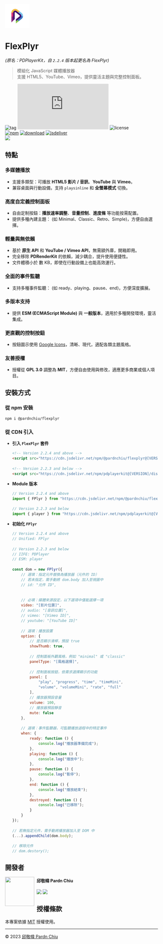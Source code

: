 <img src="./static/image/logo.png" width=80>

# FlexPlyr

*(原名：PDPlayerKit，自 `2.2.4` 版本起更名為 FlexPlyr)*

> 模組化 JavaScript 媒體播放器<br>
> 支援 HTML5、YouTube、Vimeo，提供靈活主題與完整控制面板。

![tag](https://img.shields.io/badge/tag-JavaScript%20Library-bb4444) 
![size](https://img.shields.io/github/size/pardnchiu/FlexPlyr/dist%2FFlexPlyr.js)
![license](https://img.shields.io/github/license/pardnchiu/FlexPlyr)<br>
[![npm](https://img.shields.io/npm/v/@pardnchiu/flexplyr)](https://www.npmjs.com/package/@pardnchiu/flexplyr)
[![download](https://img.shields.io/npm/dm/@pardnchiu/flexplyr)](https://www.npmjs.com/package/@pardnchiu/flexplyr)
[![jsdeliver](https://img.shields.io/jsdelivr/npm/hm/@pardnchiu/flexplyr)](https://www.jsdelivr.com/package/npm/@pardnchiu/flexplyr)<br>
[![](https://img.shields.io/badge/read-English%20Version-ffffff)](https://github.com/pardnchiu/FlexPlyr/blob/main/README.md)

## 特點

### 多媒體播放
- 支援多類型：可播放 **HTML5 影片 / 音訊**、**YouTube** 與 **Vimeo**。
- 兼容桌面與行動設備，支持 `playsinline` 和 **全螢幕模式** 切換。

### 高度自定義控制面板
- 自由定制按鈕：**播放速率調整**、**音量控制**、**進度條** 等功能按需配置。
- 提供多種內建主題： (如 Minimal、Classic、Retro、Simple)，方便自由選擇。

### 輕量與無依賴
- 基於 **原生 API** 和 **YouTube / Vimeo API**，無需額外庫，開箱即用。
- 完全移除 **PDRenderKit** 的依賴，減少耦合，提升使用便捷性。
- 文件體積小於 數 KB，即使在行動設備上也能高效運行。

### 全面的事件監聽
- 支持多種事件監聽： (如 ready、playing、pause、end)，方便深度擴展。

### 多版本支持
- 提供 **ESM (ECMAScript Module)** 與 **一般版本**，適用於多種開發環境，靈活集成。

### 更直觀的控制按鈕
- 按鈕圖示使用 [Google Icons](https://fonts.google.com/icons)，清晰、現代，適配各類主題風格。

### 友善授權
- 授權從 **GPL 3.0** 調整為 **MIT**，方便自由使用與修改，適應更多商業或個人項目。

## 安裝方式

### 從 npm 安裝
```bash
npm i @pardnchiu/flexplyr
```

### 從 CDN 引入
- **引入 `FlexPlyr` 套件**
    ```html
    <!-- Version 2.2.4 and above -->
    <script src="https://cdn.jsdelivr.net/npm/@pardnchiu/flexplyr@[VERSION]/dist/FlexPlyr.js"></script>

    <!-- Version 2.2.3 and below -->
    <script src="https://cdn.jsdelivr.net/npm/pdplayerkit@[VERSION]/dist/PDPlayerKit.js"></script>
    ```
- **Module 版本**
    ```javascript
    // Version 2.2.4 and above
    import { FPlyr } from "https://cdn.jsdelivr.net/npm/@pardnchiu/flexplyr@[VERSION]/dist/FlexPlyr.esm.js";

    // Version 2.2.3 and below
    import { player } from "https://cdn.jsdelivr.net/npm/pdplayerkit@[VERSION]/dist/PDPlayerKit.module.js";
    ```
- **初始化 `FPlyr`**
    ```Javascript
    // Version 2.2.4 and above
    // Unified: FPlyr

    // Version 2.2.3 and below
    // IIFE: PDPlayer
    // ESM: player

    const dom = new FPlyr({
        // 選填：指定元件替換為播放器（元件的 ID）
        // 若未指定，需手動將 dom.body 加入至視圖中
        // id: "元件 ID",


        // 必填：媒體來源設定，以下選項中僅能選擇一項
        video: "[影片位置]",
        // audio: "[音訊位置]",
        // vimeo: "[Vimeo ID]",
        // youtube: "[YouTube ID]"

        // 選填：播放設置
        option: {   
            // 是否顯示滑桿，預設 true
            showThumb: true,

            // 控制面板外觀風格，例如 "minimal" 或 "classic"
            panelType: "[風格選擇]",

            // 控制面板按鈕，依需求選擇顯示的功能
            panel: [
                "play", "progress", "time", "timeMini", 
                "volume", "volumeMini", "rate", "full"
            ],
            // 播放器預設音量
            volume: 100,
            // 播放器預設靜音
            mute: false
        },

        // 選填：事件監聽器，可監聽播放過程中的特定事件
        when: {
            ready: function () {
                console.log("播放器準備完成");
            },
            playing: function () {
                console.log("播放中");
            },
            pause: function () {
                console.log("暫停");
            },
            end: function () {
                console.log("播放結束");
            },
            destroyed: function () {
                console.log("已移除");
            }
        }
    });

    // 若無指定元件，需手動將播放器加入至 DOM 中
    (...).appendChild(dom.body);

    // 移除元件
    // dom.destory();
    ```


## 開發者

<img src="https://avatars.githubusercontent.com/u/25631760" align="left" width="96" height="96" style="margin-right: 0.5rem;" />

<h4 style="padding-top: 0">邱敬幃 Pardn Chiu</h4>

[![](https://pardn.io/image/mail.svg)](mailto:dev@pardn.io) [![](https://skillicons.dev/icons?i=linkedin)](https://linkedin.com/in/pardnchiu) 

## 授權條款

本專案依據 [MIT](https://github.com/pardnchiu/FlexPlyr/blob/main/LICENSE) 授權使用。

***

©️ 2023 [邱敬幃 Pardn Chiu](https://www.linkedin.com/in/pardnchiu)
